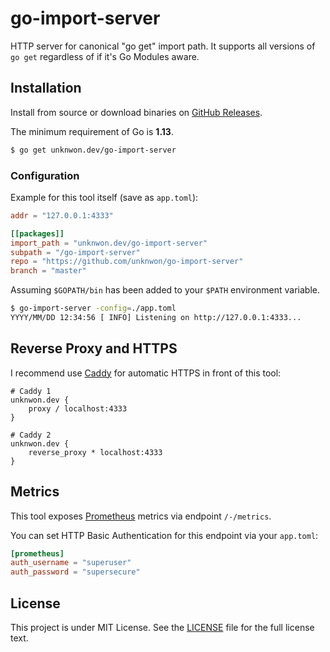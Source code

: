 # go-import-server

HTTP server for canonical "go get" import path. It supports all versions of `go get` regardless of if it's Go Modules aware.

## Installation

Install from source or download binaries on [GitHub Releases](https://github.com/unknwon/go-import-server/releases).

The minimum requirement of Go is **1.13**.

```sh
$ go get unknwon.dev/go-import-server
```

### Configuration

Example for this tool itself (save as `app.toml`):

```toml
addr = "127.0.0.1:4333"

[[packages]]
import_path = "unknwon.dev/go-import-server"
subpath = "/go-import-server"
repo = "https://github.com/unknwon/go-import-server"
branch = "master"
```

Assuming `$GOPATH/bin` has been added to your `$PATH` environment variable.

```sh
$ go-import-server -config=./app.toml
YYYY/MM/DD 12:34:56 [ INFO] Listening on http://127.0.0.1:4333...
```

## Reverse Proxy and HTTPS

I recommend use [Caddy](https://caddyserver.com) for automatic HTTPS in front of this tool:

```caddyfile
# Caddy 1
unknwon.dev {
    proxy / localhost:4333
}

# Caddy 2
unknwon.dev {
    reverse_proxy * localhost:4333
}
```

## Metrics

This tool exposes [Prometheus](https://prometheus.io/) metrics via endpoint `/-/metrics`.

You can set HTTP Basic Authentication for this endpoint via your `app.toml`:

```toml
[prometheus]
auth_username = "superuser"
auth_password = "supersecure"
```

## License

This project is under MIT License. See the [LICENSE](LICENSE) file for the full license text.
